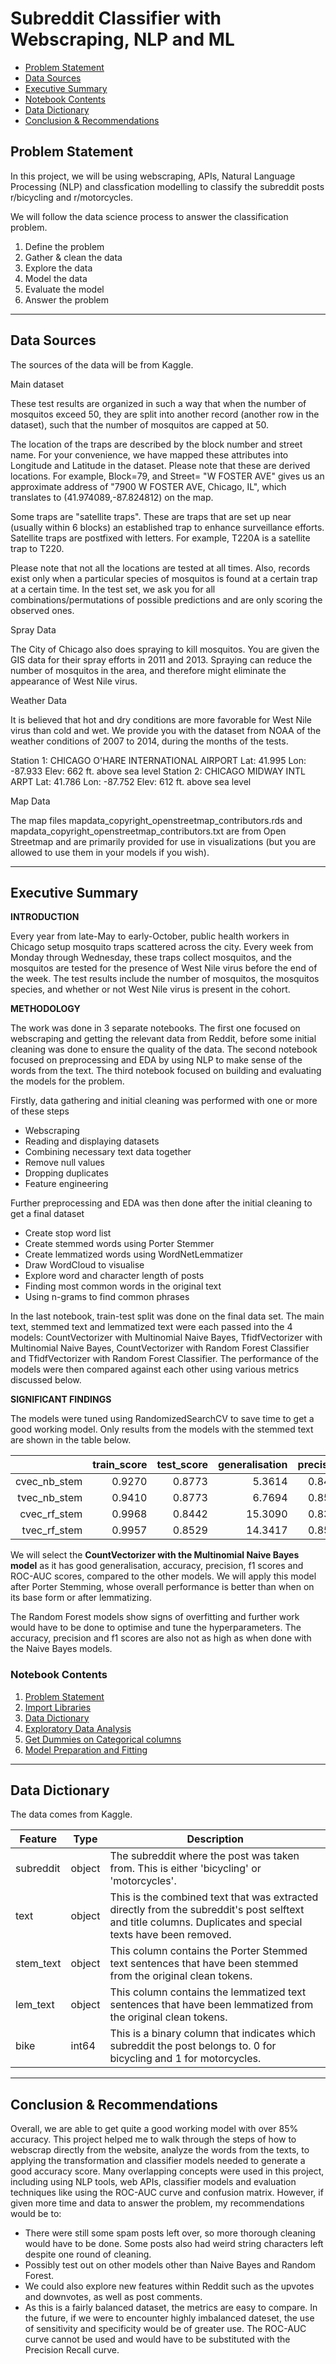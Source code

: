 # Subreddit Classifier with Webscraping, NLP and ML

 - [Problem Statement](#Problem-Statement)
 - [Data Sources](#Data-Sources)
 - [Executive Summary](#Executive-Summary)
 - [Notebook Contents](#Notebook-Contents)
 - [Data Dictionary](#Data-Dictionary)
 - [Conclusion & Recommendations](#Conclusion-&-Recommendations)
 

## Problem Statement
In this project, we will be using webscraping, APIs, Natural Language Processing (NLP) and classfication modelling to classify the subreddit posts r/bicycling and r/motorcycles.

We will follow the data science process to answer the classification problem.
1. Define the problem
2. Gather & clean the data
3. Explore the data
4. Model the data
5. Evaluate the model
6. Answer the problem

--- 
## Data Sources
The sources of the data will be from Kaggle.

Main dataset

These test results are organized in such a way that when the number of mosquitos exceed 50, they are split into another record (another row in the dataset), such that the number of mosquitos are capped at 50. 

The location of the traps are described by the block number and street name. For your convenience, we have mapped these attributes into Longitude and Latitude in the dataset. Please note that these are derived locations. For example, Block=79, and Street= "W FOSTER AVE" gives us an approximate address of "7900 W FOSTER AVE, Chicago, IL", which translates to (41.974089,-87.824812) on the map.

Some traps are "satellite traps". These are traps that are set up near (usually within 6 blocks) an established trap to enhance surveillance efforts. Satellite traps are postfixed with letters. For example, T220A is a satellite trap to T220. 

Please note that not all the locations are tested at all times. Also, records exist only when a particular species of mosquitos is found at a certain trap at a certain time. In the test set, we ask you for all combinations/permutations of possible predictions and are only scoring the observed ones.

Spray Data

The City of Chicago also does spraying to kill mosquitos. You are given the GIS data for their spray efforts in 2011 and 2013. Spraying can reduce the number of mosquitos in the area, and therefore might eliminate the appearance of West Nile virus. 

Weather Data

It is believed that hot and dry conditions are more favorable for West Nile virus than cold and wet. We provide you with the dataset from NOAA of the weather conditions of 2007 to 2014, during the months of the tests. 

Station 1: CHICAGO O'HARE INTERNATIONAL AIRPORT Lat: 41.995 Lon: -87.933 Elev: 662 ft. above sea level
Station 2: CHICAGO MIDWAY INTL ARPT Lat: 41.786 Lon: -87.752 Elev: 612 ft. above sea level

Map Data

The map files mapdata_copyright_openstreetmap_contributors.rds and mapdata_copyright_openstreetmap_contributors.txt are from Open Streetmap and are primarily provided for use in visualizations (but you are allowed to use them in your models if you wish).

---
## Executive Summary
**INTRODUCTION**

Every year from late-May to early-October, public health workers in Chicago setup mosquito traps scattered across the city. Every week from Monday through Wednesday, these traps collect mosquitos, and the mosquitos are tested for the presence of West Nile virus before the end of the week. The test results include the number of mosquitos, the mosquitos species, and whether or not West Nile virus is present in the cohort. 

**METHODOLOGY**

The work was done in 3 separate notebooks. The first one focused on webscraping and getting the relevant data from Reddit, before some initial cleaning was done to ensure the quality of the data. The second notebook focused on preprocessing and EDA by using NLP to make sense of the words from the text. The third notebook focused on building and evaluating the models for the problem.

Firstly, data gathering and initial cleaning was performed with one or more of these steps
- Webscraping
- Reading and displaying datasets
- Combining necessary text data together
- Remove null values
- Dropping duplicates
- Feature engineering

Further preprocessing and EDA was then done after the initial cleaning to get a final dataset
- Create stop word list
- Create stemmed words using Porter Stemmer
- Create lemmatized words using WordNetLemmatizer
- Draw WordCloud to visualise
- Explore word and character length of posts
- Finding most common words in the original text
- Using n-grams to find common phrases

In the last notebook, train-test split was done on the final data set. The main text, stemmed text and lemmatized text were each passed into the 4 models: CountVectorizer with Multinomial Naive Bayes, TfidfVectorizer with Multinomial Naive Bayes, CountVectorizer with Random Forest Classifier and TfidfVectorizer with Random Forest Classifier. The performance of the models were then compared against each other using various metrics discussed below.

**SIGNIFICANT FINDINGS**

The models were tuned using RandomizedSearchCV to save time to get a good working model. Only results from the models with the stemmed text are shown in the table below.

|              | train_score | test_score | generalisation | precision | f1_score | roc_auc_score |
|-------------:|------------:|-----------:|---------------:|----------:|---------:|--------------:|
| cvec_nb_stem |      0.9270 |     0.8773 |         5.3614 |    0.8467 |   0.8712 |        0.9472 |
| tvec_nb_stem |      0.9410 |     0.8773 |         6.7694 |    0.8568 |   0.8694 |        0.9503 |
| cvec_rf_stem |      0.9968 |     0.8442 |        15.3090 |    0.8365 |   0.8303 |        0.9176 |
| tvec_rf_stem |      0.9957 |     0.8529 |        14.3417 |    0.8569 |   0.8374 |        0.9199 |

We will select the **CountVectorizer with the Multinomial Naive Bayes model** as it has good generalisation, accuracy, precision, f1 scores and ROC-AUC scores, compared to the other models. We will apply this model after Porter Stemming, whose overall performance is better than when on its base form or after lemmatizing.

The Random Forest models show signs of overfitting and further work would have to be done to optimise and tune the hyperparameters. The accuracy, precision and f1 scores are also not as high as when done with the Naive Bayes models.


### Notebook Contents
1. [Problem Statement](#Problem-Statement)
2. [Import Libraries](#Import-Libraries)
3. [Data Dictionary](#Data-Dictionary)
4. [Exploratory Data Analysis](#Exploratory-Data-Analysis)
5. [Get Dummies on Categorical columns](#Get-Dummies)
6. [Model Preparation and Fitting](#Model-Preparation)
---

## Data Dictionary

The data comes from Kaggle.

| Feature   | Type   | Description                                                                                                                                                  |
|-----------|--------|--------------------------------------------------------------------------------------------------------------------------------------------------------------|
| subreddit | object | The subreddit where the post was taken from. This is either 'bicycling' or 'motorcycles'.                                                                    |
| text      | object | This is the combined text that was extracted directly from the subreddit's post selftext and title columns. Duplicates and special texts have been removed.  |
| stem_text | object | This column contains the Porter Stemmed text sentences that have been stemmed from the original clean tokens.                                                |
| lem_text  | object | This column contains the lemmatized text sentences that have been lemmatized from the original clean tokens.                                                 |
| bike      | int64  | This is a binary column that indicates which subreddit the post belongs to. 0 for bicycling and 1 for motorcycles.                                           |


---
## Conclusion & Recommendations 
Overall, we are able to get quite a good working model with over 85% accuracy. This project helped me to walk through the steps of how to webscrap directly from the website, analyze the words from the texts, to applying the transformation and classifier models needed to generate a good accuracy score. Many overlapping concepts were used in this project, including using NLP tools, web APIs, classifier models and evaluation techniques like using the ROC-AUC curve and confusion matrix. However, if given more time and data to answer the problem, my recommendations would be to:

- There were still some spam posts left over, so more thorough cleaning would have to be done. Some posts also had weird string characters left despite one round of cleaning.
- Possibly test out on other models other than Naive Bayes and Random Forest.
- We could also explore new features within Reddit such as the upvotes and downvotes, as well as post comments.
- As this is a fairly balanced dataset, the metrics are easy to compare. In the future, if we were to encounter highly imbalanced dateset, the use of sensitivity and specificity would be of greater use. The ROC-AUC curve cannot be used and would have to be substituted with the Precision Recall curve.
